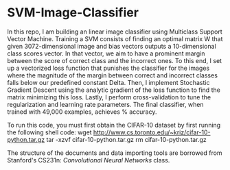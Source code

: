 # SVM-Image-Classifier

In this repo, I am building an linear image classifier using Multiclass Support Vector Machine. Training a SVM consists of finding an optimal matrix W that given 3072-dimensional image and bias vectors outputs a 10-dimensional class scores vector. In that vector, we aim to have a prominent margin between the score of correct class and the incorrect ones. To this end, I set up a vectorized loss function that punishes the classifier for the images where the magnitude of the margin between correct and incorrect classes falls below our predefined constant Delta. Then, I implement Stochastic Gradient Descent using the analytic gradient of the loss function to find the matrix minimizing this loss. Lastly, I perform cross-validation to tune the regularization and learning rate parameters. The final classifier, when trained with 49,000 examples, achieves % accuracy. 

To run this code, you must first obtain the CIFAR-10 dataset by first running the following shell code:
wget http://www.cs.toronto.edu/~kriz/cifar-10-python.tar.gz
tar -xzvf cifar-10-python.tar.gz
rm cifar-10-python.tar.gz

The structure of the documents and data importing tools are borrowed from Stanford's CS231n: *Convolutional Neural Networks* class. 
